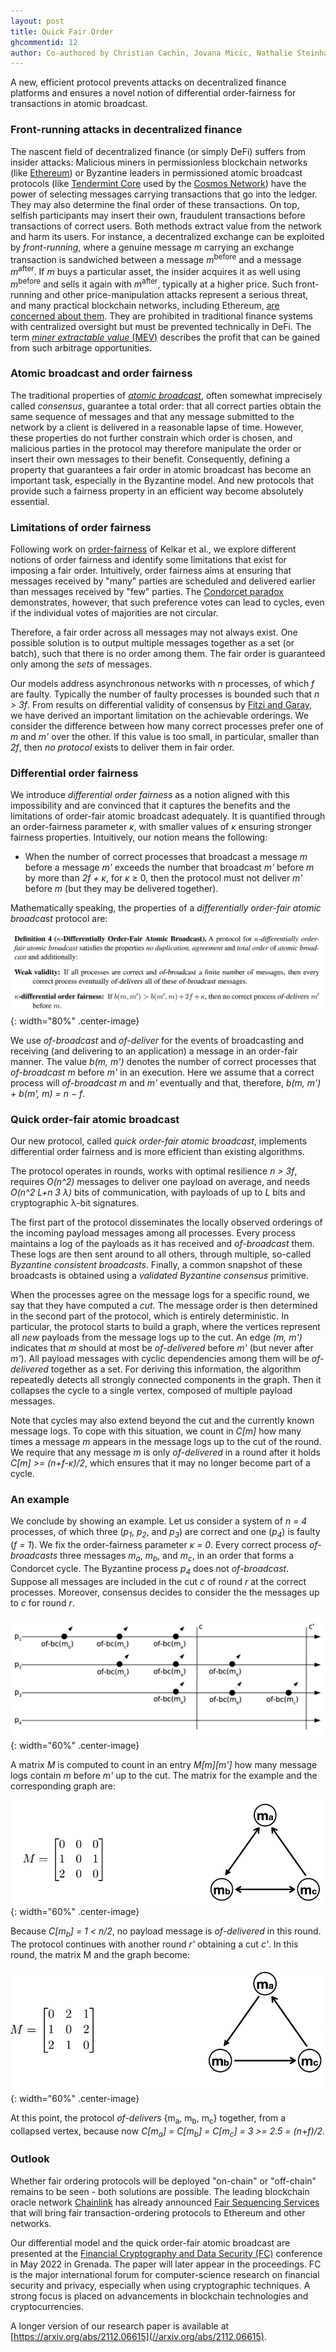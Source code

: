 ```yaml
---
layout: post
title: Quick Fair Order
ghcommentid: 12
author: Co-authored by Christian Cachin, Jovana Micic, Nathalie Steinhauer, and Luca Zanolini
---
```



A new, efficient protocol prevents attacks on decentralized finance
platforms and ensures a novel notion of differential order-fairness for
transactions in atomic broadcast.


### Front-running attacks in decentralized finance 

The nascent field of decentralized finance (or simply DeFi) suffers from
insider attacks: Malicious miners in permissionless blockchain networks
(like [Ethereum](//ethereum.org)) or Byzantine leaders in permissioned
atomic broadcast protocols (like [Tendermint Core](//tendermint.com/core/)
used by the [Cosmos Network](//cosmos.network/)) have the power of
selecting messages carrying transactions that go into the ledger.  They may
also determine the final order of these transactions.  On top, selfish
participants may insert their own, fraudulent transactions before
transactions of correct users.  Both methods extract value from the network
and harm its users. For instance, a decentralized exchange can be exploited
by *front-running*, where a genuine message *m* carrying an exchange
transaction is sandwiched between a message *m*<sup>before</sup> and a
message *m*<sup>after</sup>. If *m* buys a particular asset, the insider
acquires it as well using *m*<sup>before</sup> and sells it again with
*m*<sup>after</sup>, typically at a higher price. Such front-running and
other price-manipulation attacks represent a serious threat, and many
practical blockchain networks, including Ethereum, [are concerned about
them](//ethereum.org/en/developers/docs/mev/). They are prohibited in
traditional finance systems with centralized oversight but must be
prevented technically in DeFi.  The term [*miner extractable value*
(MEV)](//doi.org/10.1109/SP40000.2020.00040) describes the profit that can
be gained from such arbitrage opportunities.


### Atomic broadcast and order fairness

The traditional properties of [*atomic
broadcast*](//www.distributedprogramming.net), often somewhat imprecisely
called *consensus*, guarantee a total order: that all correct parties
obtain the same sequence of messages and that any message submitted to the
network by a client is delivered in a reasonable lapse of time.  However,
these properties do not further constrain which order is chosen, and
malicious parties in the protocol may therefore manipulate the order or
insert their own messages to their benefit.  Consequently, defining a
property that guarantees a fair order in atomic broadcast has become an
important task, especially in the Byzantine model.  And new protocols that
provide such a fairness property in an efficient way become absolutely
essential.


### Limitations of order fairness

Following work on
[order-fairness](//doi.org/10.1007/978-3-030-56877-1_16) of Kelkar et
al., we explore different notions of order fairness and identify some
limitations that exist for imposing a fair order.  Intuitively, order
fairness aims at ensuring that messages received by "many" parties are
scheduled and delivered earlier than messages received by "few" parties.
The [Condorcet paradox](//en.wikipedia.org/wiki/Condorcet_paradox)
demonstrates, however, that such preference votes can lead to cycles, even
if the individual votes of majorities are not circular.

Therefore, a fair order across all messages may not always exist.  One
possible solution is to output multiple messages together as a set (or
batch), such that there is no order among them.  The fair order is
guaranteed only among the *sets* of messages.

Our models address asynchronous networks with *n* processes, of which *f*
are faulty.  Typically the number of faulty processes is bounded such that
*n > 3f*.  From results on differential validity of consensus by [Fitzi and
Garay](//dl.acm.org/doi/abs/10.1145/872035.872066), we have derived
an important limitation on the achievable orderings.  We consider the
difference between how many correct processes prefer one of *m* and *m'*
over the other.  If this value is too small, in particular, smaller than
*2f*, then *no protocol* exists to deliver them in fair order.


### Differential order fairness

We introduce *differential order fairness* as a notion aligned with this
impossibility and are convinced that it captures the benefits and the
limitations of order-fair atomic broadcast adequately.  It is quantified
through an order-fairness parameter *κ*, with smaller values of *κ*
ensuring stronger fairness properties.  Intuitively, our notion means the
following:

*  When the number of correct processes that broadcast a message *m* before
   a message *m'* exceeds the number that broadcast *m'* before *m* by more
   than *2f + κ*, for *κ* ≥ 0, then the protocol must not deliver *m'*
   before *m* (but they may be delivered together).

Mathematically speaking, the properties of a *differentially order-fair
  atomic broadcast* protocol are:

![Kappa differentially order-fair atomic broadcast](/images/quick-def4.png){: width="80%" .center-image}

We use *of-broadcast* and *of-deliver* for the events of broadcasting and
receiving (and delivering to an application) a message in an order-fair
manner.  The value *b(m, m')* denotes the number of correct processes that
*of-broadcast* *m* before *m'* in an execution.  Here we assume that a
correct process will *of-broadcast* *m* and *m'* eventually and that,
therefore, *b(m, m') + b(m', m) = n − f*.


### Quick order-fair atomic broadcast

Our new protocol, called *quick order-fair atomic broadcast*, implements
differential order fairness and is more efficient than existing algorithms.

The protocol operates in rounds, works with optimal resilience *n > 3f*,
requires *O(n^2)* messages to deliver one payload on average, and needs
*O(n^2 L+n 3 λ)* bits of communication, with payloads of up to *L* bits and
cryptographic λ-bit signatures.

The first part of the protocol disseminates the locally observed orderings
of the incoming payload messages among all processes.  Every process
maintains a log of the payloads as it has received and *of-broadcast* them.
These logs are then sent around to all others, through multiple, so-called
*Byzantine consistent broadcasts*.  Finally, a common snapshot of these
broadcasts is obtained using a *validated Byzantine consensus* primitive.

When the processes agree on the message logs for a specific round, we say
that they have computed a *cut*.  The message order is then determined in
the second part of the protocol, which is entirely deterministic.  In
particular, the protocol starts to build a graph, where the vertices
represent all _new_ payloads from the message logs up to the cut.  An edge
*(m, m')* indicates that *m* should at most be *of-delivered* before *m'*
(but never after *m'*).  All payload messages with cyclic dependencies
among them will be *of-delivered* together as a set. For deriving this
information, the algorithm repeatedly detects all strongly connected
components in the graph.  Then it collapses the cycle to a single vertex,
composed of multiple payload messages.

Note that cycles may also extend beyond the cut and the currently known
message logs. To cope with this situation, we count in *C[m]* how many
times a message *m* appears in the message logs up to the cut of the round.
We require that any message *m* is only *of-delivered* in a round after it
holds *C[m] >= (n+f-κ)/2*, which ensures that it may no longer become part
of a cycle.


### An example

We conclude by showing an example. Let us consider a system of *n = 4*
processes, of which three (*p<sub>1</sub>*, *p<sub>2</sub>*, and
*p<sub>3</sub>*) are correct and one (*p<sub>4</sub>*) is faulty (*f = 1*).
We fix the order-fairness parameter *κ = 0*. Every correct process
*of-broadcasts* three messages *m<sub>a</sub>*, *m<sub>b</sub>*, and
*m<sub>c</sub>*, in an order that forms a Condorcet cycle. The Byzantine
process *p<sub>4</sub>* does not *of-broadcast*.  Suppose all messages are
included in the cut *c* of round *r* at the correct processes.  Moreover,
consensus decides to consider the the messages up to *c* for round *r*.

![Example](/images/quick-example-blog.png){: width="60%" .center-image}

A matrix *M* is computed to count in an entry *M[m][m']* how many message
logs contain *m* before *m'* up to the cut.  The matrix for the example and
the corresponding graph are:

![Example](/images/quick-matrix-1.png){: width="60%" .center-image}

Because *C[m<sub>b</sub>] = 1 < n/2*, no payload message is *of-delivered*
in this round. The protocol continues with another round *r'* obtaining a
cut *c'*. In this round, the matrix M and the graph become:

![Example](/images/quick-matrix-2.png){: width="60%" .center-image}

At this point, the protocol *of-delivers* {m<sub>a</sub>, m<sub>b</sub>,
m<sub>c</sub>} together, from a collapsed vertex, because now
*C[m<sub>a</sub>] = C[m<sub>b</sub>] = C[m<sub>c</sub>] = 3 >= 2.5 = (n+f)/2*.


### Outlook

Whether fair ordering protocols will be deployed "on-chain" or "off-chain"
remains to be seen - both solutions are possible.  The leading blockchain
oracle network [Chainlink](//chain.link/) has already announced [Fair
Sequencing
Services](//blog.chain.link/arbitrum-and-chainlink-fair-sequencing-services/)
that will bring fair transaction-ordering protocols to Ethereum and other
networks.

Our differential model and the quick order-fair atomic broadcast are
presented at the [Financial Cryptography and Data Security
(FC)](//fc22.ifca.ai) conference in May 2022 in Grenada.  The paper
will later appear in the proceedings.  FC is the major international forum
for computer-science research on financial security and privacy, especially
when using cryptographic techniques.  A strong focus is placed on
advancements in blockchain technologies and cryptocurrencies.

A longer version of our research paper is available at
[https://arxiv.org/abs/2112.06615](//arxiv.org/abs/2112.06615).

